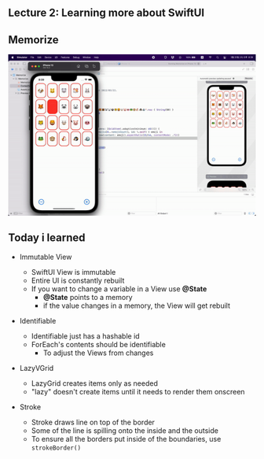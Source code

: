 ## Lecture 2: Learning more about SwiftUI

## Memorize

<img src="./imageFiles/Demo.gif">

<br>

## Today i learned

- Immutable View
    - SwiftUI View is immutable
    - Entire UI is constantly rebuilt
    - If you want to change a variable in a View use **@State**
        - **@State** points to a memory
        - if the value changes in a memory, the View will get rebuilt

- Identifiable
    - Identifiable just has a hashable id
    - ForEach's contents should be identifiable
        - To adjust the Views from changes

- LazyVGrid
    - LazyGrid creates items only as needed
    - "lazy" doesn't create items until it needs to render them onscreen

- Stroke
    - Stroke draws line on top of the border
    - Some of the line is spilling onto the inside and the outside
    - To ensure all the borders put inside of the boundaries, use `strokeBorder()`
